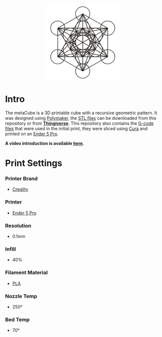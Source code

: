 <p align="center">
  <img width="250" height="250" src="https://github.com/jgphilpott/metaCube/blob/master/icon.jpg">
</p>

# Intro

The metaCube is a 3D printable cube with a recursive geometric pattern. It was designed using [Polymaker](https://github.com/jgphilpott/polymaker/tree/d55b8437e9b6397aa67eb8bc4a55f97a627fced7), the [STL files](https://github.com/jgphilpott/metaCube/tree/f6e80381e360176af368a6ab4b65f1c4cfd156c1/stl) can be downloaded from this repository or from **[Thingiverse](https://www.thingiverse.com/thing:4539280)**. This repository also contains the [G-code files](https://github.com/jgphilpott/metaCube/tree/f6e80381e360176af368a6ab4b65f1c4cfd156c1/gcode) that were used in the initial print, they were sliced using [Cura](https://github.com/Ultimaker/Cura) and printed on an [Ender 5 Pro](https://3dprintingcanada.com/collections/3d-printers/products/creality-ender-5-pro).

**A video introduction is available [here](https://youtu.be/7sgI24PmPMs).**

# Print Settings

### Printer Brand
 - [Creality](https://www.creality.com)

### Printer
 - [Ender 5 Pro](https://www.creality.com/goods-detail/ender-5-pro-3d-printer)

### Resolution
 - 0.1mm

### Infill
 - 40%

### Filament Material
 - [PLA](https://www.amazon.ca/s?k=PLA)

### Nozzle Temp
 - 250°

### Bed Temp
 - 70°
